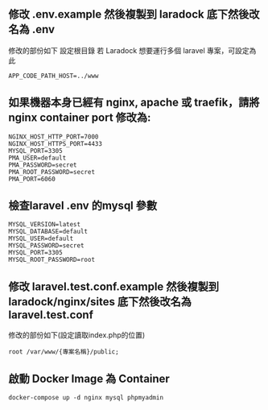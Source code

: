 ## 修改 .env.example 然後複製到 laradock 底下然後改名為 .env
修改的部份如下
設定根目錄 若 Laradock 想要運行多個 laravel 專案，可設定為此
```
APP_CODE_PATH_HOST=../www
```

## 如果機器本身已經有 nginx, apache 或 traefik，請將 nginx container port 修改為:

```
NGINX_HOST_HTTP_PORT=7000
NGINX_HOST_HTTPS_PORT=4433
MYSQL_PORT=3305
PMA_USER=default
PMA_PASSWORD=secret
PMA_ROOT_PASSWORD=secret
PMA_PORT=6060
```

## 檢查laravel .env 的mysql 參數

```
MYSQL_VERSION=latest
MYSQL_DATABASE=default
MYSQL_USER=default
MYSQL_PASSWORD=secret
MYSQL_PORT=3305
MYSQL_ROOT_PASSWORD=root
```

## 修改 laravel.test.conf.example 然後複製到 laradock/nginx/sites 底下然後改名為 laravel.test.conf
修改的部份如下(設定讀取index.php的位置)

```
root /var/www/{專案名稱}/public;
```

## 啟動 Docker Image 為 Container

```
docker-compose up -d nginx mysql phpmyadmin
```